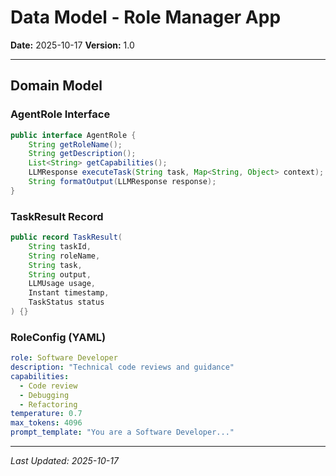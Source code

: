 # Data Model - Role Manager App

**Date:** 2025-10-17
**Version:** 1.0

---

## Domain Model

### AgentRole Interface

```java
public interface AgentRole {
    String getRoleName();
    String getDescription();
    List<String> getCapabilities();
    LLMResponse executeTask(String task, Map<String, Object> context);
    String formatOutput(LLMResponse response);
}
```

### TaskResult Record

```java
public record TaskResult(
    String taskId,
    String roleName,
    String task,
    String output,
    LLMUsage usage,
    Instant timestamp,
    TaskStatus status
) {}
```

### RoleConfig (YAML)

```yaml
role: Software Developer
description: "Technical code reviews and guidance"
capabilities:
  - Code review
  - Debugging
  - Refactoring
temperature: 0.7
max_tokens: 4096
prompt_template: "You are a Software Developer..."
```

---

*Last Updated: 2025-10-17*
